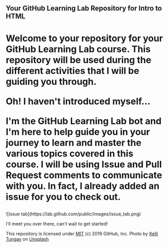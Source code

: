 ## Your GitHub Learning Lab Repository for Intro to HTML
<h1>
Welcome to your repository for your GitHub Learning Lab course. This repository will be used during the different activities that I will be guiding you through.

Oh! I haven't introduced myself...

I'm the GitHub Learning Lab bot and I'm here to help guide you in your journey to learn and master the various topics covered in this course. I will be using Issue and Pull Request comments to communicate with you. In fact, I already added an issue for you to check out.
</h1>
![issue tab](https://lab.github.com/public/images/issue_tab.png)

I'll meet you over there, can't wait to get started!

This repository is licensed under [MIT](LICENSE) (c) 2019 GitHub, Inc.
Photo by [Kelli Tungay](https://unsplash.com/photos/Sj0nhVIb4eY) on [Unsplash](https://unsplash.com/)
